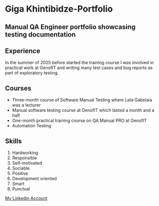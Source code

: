 # Giga Khintibidze-Portfolio
## Manual QA Engineer portfolio showcasing testing documentation

## Experience
In the summer of 2025 before started the training course I was involved in practical work at GenofIT and writing many test cases and bug reports as part of exploratory testing.

## Courses
- Three-month course of Software Manual Testing where Lela Gabelaia was a lecturer
- Manual software testing course at GenofIT which lasted a month and a half
- One-month practical training course on QA Manual PRO at GenofIT
- Automation Testing

## Skills
1. Hardworking
2. Responsible
3. Self-motivated
4. Sociable
5. Positive
6. Development oriented
7. Smart
8. Punctual
   

[My Linkedin Account](https://www.linkedin.com/in/giga-khintibidze-24563534b/)
